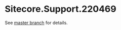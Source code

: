 # Sitecore.Support.220469

See [master branch](https://github.com/sitecoresupport/Sitecore.Support.220469) for details.